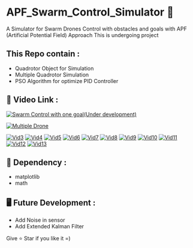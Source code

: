 # APF_Swarm_Control_Simulator :helicopter:
A Simulator for Swarm Drones Control with obstacles and goals with APF (Artificial Potential Field) Approach
This is undergoing project

## This Repo contain :
- Quadrotor Object for Simulation
- Multiple Quadrotor Simulation
- PSO Algorithm for optimize PID Controller

## :movie_camera: Video Link :
[![Swarm Control with one goal(Under development)](https://img.youtube.com/vi/Tde_2Lo7RW8/1.jpg)](https://youtu.be/Tde_2Lo7RW8)

[![Multiple Drone](https://img.youtube.com/vi/Tde_2Lo7RW8/2.jpg)](https://youtu.be/FwJYRlpA0gw)

[![Vid3](https://img.youtube.com/vi/Tde_2Lo7RW8/3.jpg)](https://youtu.be/jNaC6HgPrvA)
[![Vid4](https://img.youtube.com/vi/Tde_2Lo7RW8/1.jpg)](https://youtu.be/5X3YD8bPKK0)
[![Vid5](https://img.youtube.com/vi/Tde_2Lo7RW8/1.jpg)](https://youtu.be/o0WkS64P_tc)
[![Vid6](https://img.youtube.com/vi/Tde_2Lo7RW8/1.jpg)](https://youtu.be/4TnvGZbF9L0)
[![Vid7](https://img.youtube.com/vi/Tde_2Lo7RW8/1.jpg)](https://youtu.be/7zf8Ig2OTZc)
[![Vid8](https://img.youtube.com/vi/Tde_2Lo7RW8/1.jpg)](https://youtu.be/r8ql6lpVnJ4)
[![Vid9](https://img.youtube.com/vi/Tde_2Lo7RW8/1.jpg)](https://youtu.be/US9f_UzL6gM)
[![Vid10](https://img.youtube.com/vi/Tde_2Lo7RW8/1.jpg)](https://youtu.be/YgrqzhvWeow)
[![Vid11](https://img.youtube.com/vi/Tde_2Lo7RW8/1.jpg)](https://youtu.be/1p6S5EMvkOM)
[![Vid12](https://img.youtube.com/vi/Tde_2Lo7RW8/1.jpg)](https://youtu.be/NsEZXHkdPBo)
[![Vid13](https://img.youtube.com/vi/Tde_2Lo7RW8/1.jpg)](https://youtu.be/XCfQyQH_Lxc)


## :bread: Dependency :

- matplotlib
- math

## :desktop_computer: Future Development :
- Add Noise in sensor
- Add Extended Kalman Filter

Give :star: Star if you like it =)